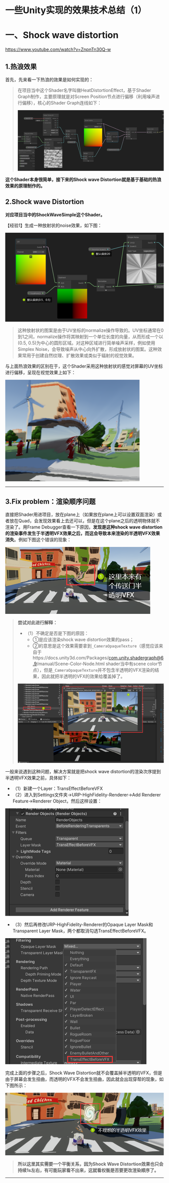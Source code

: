 # 一些Unity实现的效果技术总结（1）



# 一、Shock wave distortion

https://www.youtube.com/watch?v=ZnpnTn30Q-w

## 1.热浪效果

首先，先来看一下热浪的效果是如何实现的：

> 在项目当中这个Shader名字叫做HeatDistortionEffect，基于Shader Graph制作，主要原理就是对Screen Position节点进行偏移（利用噪声进行偏移），核心的Shader Graph连线如下：
>
> ![image-20240617195651117](./assets/image-20240617195651117.png)

**这个Shader本身很简单，接下来的Shock wave Distortion就是基于基础的热浪效果的原理制作的。**



## 2.Shock wave Distortion

**对应项目当中的ShockWaveSimple这个Shader。**

【经验1】生成一种放射状的noise效果，如下图：

![image-20240617200540984](./assets/image-20240617200540984.png)

> 这种放射状的图案是由于UV坐标的normalize操作导致的。UV坐标通常在0到1之间，normalize操作将其映射到一个单位长度的向量，从而形成一个以(0.5, 0.5)为中心的圆形区域。对这种区域进行简单噪声采样，例如使用Simplex Noise，会导致噪声从中心向外扩散，形成放射状的图案。这种效果常用于创建自然纹理、扩散效果或类似于辐射的视觉效果。

与上面热浪效果的区别在于，这个Shader采用这种放射状的感觉对屏幕的UV坐标进行偏移，呈现在视觉效果上如下：

![image-20240617201400557](./assets/image-20240617201400557.png)

------



## 3.Fix problem：渲染顺序问题

直接把Shader用进项目，放在plane上（如果放在plane上可以设置双面渲染）或者放在Quad，会发现效果看上去还可以，但是在这个plane之后的透明物体就不渲染了。用Frame Debugger查看一下原因，**发现是这种shock wave distortion的渲染事件发生于半透明VFX效果之后，而这会导致本来渲染的半透明VFX效果消失**。例如下图这个错误的现象：

![image-20240617203544665](./assets/image-20240617203544665.png)

> **尝试对此进行解释：**
>
> - （1）不确定是否是下图的原因：
>   - ①是应该渲染shock wave distortion效果的pass；
>   - ②的意思是这个效果需要拿到`_CameraOpaqueTexture`（感觉应该来自于https://docs.unity3d.com/Packages/com.unity.shadergraph@6.9/manual/Scene-Color-Node.html shader当中有scene color节点），但是`_CameraOpaqueTexture`并不包含半透明的VFX渲染的结果，因此就把半透明的VFX的效果给覆盖掉了。
>
> ![image-20240617204251030](./assets/image-20240617204251030.png)

一般来说遇到这种问题，解决方案就是把shock wave distortion的渲染次序提到半透明VFX效果之前，具体如下：

- （1）新建一个Layer：TransEffectBeforeVFX
- （2）进入到Settings文件夹->URP-HighFidelity-Renderer->Add Renderer Feature->Renderer Object，然后这样设置：

![image-20240617230102597](./assets/image-20240617230102597.png)

- （3）然后再修改URP-HighFidelity-Renderer的Opaque Layer Mask和Transparent Layer Mask，两个都取消勾选TransEffectBeforeVFX。

![image-20240617230213116](./assets/image-20240617230213116.png)

完成上面的步骤之后，Shock Wave Distortion就不会覆盖掉半透明的VFX，但是由于屏幕会发生扭曲，而透明的VFX不会发生扭曲，因此就会出现穿帮的现象，如下图所示：

![image-20240617231243905](./assets/image-20240617231243905.png)

> **所以这里其实需要一个平衡关系，因为Shock Wave Distortion效果也只会持续1s左右，有可能玩家看不出来，这就看权衡是否要更改渲染顺序了。**

------

